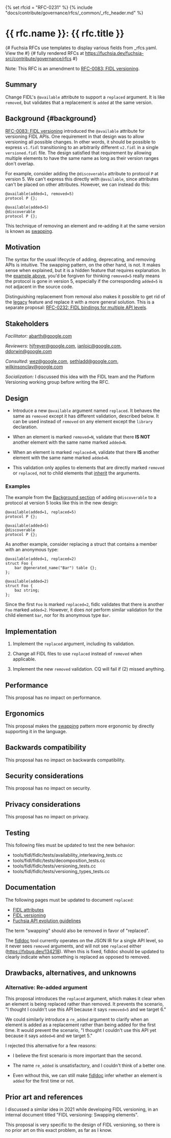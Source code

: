 <!-- mdformat off(templates not supported) -->
{% set rfcid = "RFC-0231" %}
{% include "docs/contribute/governance/rfcs/_common/_rfc_header.md" %}
# {{ rfc.name }}: {{ rfc.title }}
{# Fuchsia RFCs use templates to display various fields from _rfcs.yaml. View the #}
{# fully rendered RFCs at https://fuchsia.dev/fuchsia-src/contribute/governance/rfcs #}
<!-- SET the `rfcid` VAR ABOVE. DO NOT EDIT ANYTHING ELSE ABOVE THIS LINE. -->

<!-- mdformat on -->

Note: This RFC is an amendment to [RFC-0083: FIDL versioning][rfc-0083].

## Summary

Change FIDL's `@available` attribute to support a `replaced` argument. It is
like `removed`, but validates that a replacement is `added` at the same version.

## Background {#background}

[RFC-0083: FIDL versioning][rfc-0083] introduced the `@available` attribute for
versioning FIDL APIs. One requirement in that design was to allow versioning all
possible changes. In other words, it should be possible to express `v1.fidl`
transitioning to an arbitrarily different `v2.fidl` in a single `versioned.fidl`
file. The design satisfied that requirement by allowing multiple elements to
have the same name as long as their version ranges don't overlap.

For example, consider adding the `@discoverable` attribute to protocol `P` at
version 5. We can't express this directly with `@available`, since attributes
can't be placed on other attributes. However, we can instead do this:

```fidl
@available(added=1, removed=5)
protocol P {};

@available(added=5)
@discoverable
protocol P {};
```

This technique of removing an element and re-adding it at the same version is
known as [swapping].

## Motivation

The syntax for the usual lifecycle of adding, deprecating, and removing APIs is
intuitive. The swapping pattern, on the other hand, is not. It makes sense when
explained, but it is a hidden feature that requires explanation. In the [example
above](#background), you'd be forgiven for thinking `removed=5` really means the
protocol is gone in version 5, especially if the corresponding `added=5` is not
adjacent in the source code.

Distinguishing replacement from removal also makes it possible to get rid of the
[legacy] feature and replace it with a more general solution. This is a separate
proposal: [RFC-0232: FIDL bindings for multiple API levels][rfc-0232].

## Stakeholders

_Facilitator:_ abarth@google.com

_Reviewers:_ hjfreyer@google.com, ianloic@google.com, ddorwin@google.com

_Consulted:_ wez@google.com, sethladd@google.com, wilkinsonclay@google.com

_Socialization:_ I discussed this idea with the FIDL team and the Platform
Versioning working group before writing the RFC.

## Design

* Introduce a new `@available` argument named `replaced`. It behaves the same as
  `removed` except it has different validation, described below. It can be
  used instead of `removed` on any element except the `library` declaration.

* When an element is marked `removed=N`, validate that there **IS NOT** another
  element with the same name marked `added=N`.

* When an element is marked `replaced=N`, validate that there **IS** another
  element with the same name marked `added=N`.

* This validation only applies to elements that are directly marked `removed` or
  `replaced`, not to child elements that [inherit] the arguments.

### Examples

The example from the [Background section](#background) of adding `@discoverable`
to a protocol at version 5 looks like this in the new design:

```fidl
@available(added=1, replaced=5)
protocol P {};

@available(added=5)
@discoverable
protocol P {};
```

As another example, consider replacing a struct that contains a member with an
anonymous type:

```fidl
@available(added=1, replaced=2)
struct Foo {
    bar @generated_name("Bar") table {};
};

@available(added=2)
struct Foo {
    baz string;
};
```

Since the first `Foo` is marked `replaced=2`, fidlc validates that there is
another `Foo` marked `added=2`. However, it does _not_ perform similar
validation for the child element `bar`, nor for its anonymous type `Bar`.

## Implementation

1. Implement the `replaced` argument, including its validation.

2. Change all FIDL files to use `replaced` instead of `removed` when applicable.

3. Implement the new `removed` validation. CQ will fail if (2) missed anything.

## Performance

This proposal has no impact on performance.

## Ergonomics

This proposal makes the [swapping] pattern more ergonomic by directly supporting
it in the language.

## Backwards compatibility

This proposal has no impact on backwards compatibility.

## Security considerations

This proposal has no impact on security.

## Privacy considerations

This proposal has no impact on privacy.

## Testing

This following files must be updated to test the new behavior:

* tools/fidl/fidlc/tests/availability_interleaving_tests.cc
* tools/fidl/fidlc/tests/decomposition_tests.cc
* tools/fidl/fidlc/tests/versioning_tests.cc
* tools/fidl/fidlc/tests/versioning_types_tests.cc

## Documentation

The following pages must be updated to document `replaced`:

* [FIDL attributes][attributes]
* [FIDL versioning][versioning]
* [Fuchsia API evolution guidelines][evolution]

The term "swapping" should also be removed in favor of "replaced".

The [fidldoc] tool currently operates on the JSON IR for a single API level, so
it never sees `removed` arguments, and will not see `replaced` either
(https://fxbug.dev/134218). When this is fixed, fidldoc should be updated to
clearly indicate when something is replaced as opposed to removed.

## Drawbacks, alternatives, and unknowns

### Alternative: Re-added argument

This proposal introduces the `replaced` argument, which makes it clear when an
element is being replaced rather than removed. It prevents the scenario, "I
thought I couldn't use this API because it says `removed=5` and we target 6."

We could similarly introduce a `re_added` argument to clarify when an element is
added as a replacement rather than being added for the first time. It would
prevent the scenario, "I thought I couldn't use this API yet because it says
`added=6` and we target 5."

I rejected this alternative for a few reasons:

* I believe the first scenario is more important than the second.

* The name `re_added` is unsatisfactory, and I couldn't think of a better one.

* Even without this, we can still make [fidldoc] infer whether an element is
  `added` for the first time or not.

## Prior art and references

I discussed a similar idea in 2021 while developing FIDL versioning, in an
internal document titled "FIDL versioning: Swapping elements".

This proposal is very specific to the design of FIDL versioning, so there is no
prior art on this exact problem, as far as I know.

[attributes]: /docs/reference/fidl/language/attributes.md
[evolution]: /docs/development/api/evolution.md
[fidldoc]: /tools/fidl/fidldoc/README.md
[inherit]: /docs/reference/fidl/language/versioning.md#inheritance
[legacy]: /docs/reference/fidl/language/versioning.md#legacy
[rfc-0083]: /docs/contribute/governance/rfcs/0083_fidl_versioning.md
[rfc-0232]: /docs/contribute/governance/rfcs/0232_fidl_bindings_for_multiple_api_levels.md
[swapping]: https://cs.opensource.google/fuchsia/fuchsia/+/main:docs/reference/fidl/language/versioning.md;l=189;drc=818df65453cad51dd8351cd88074d606a00575e8
[versioning]: /docs/reference/fidl/language/versioning.md
